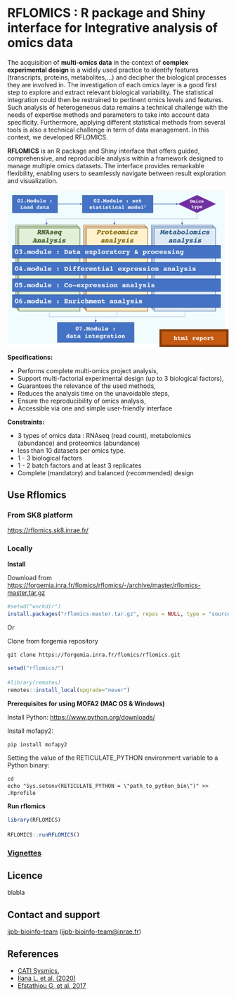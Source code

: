 # RFLOMICS : R package and Shiny interface for Integrative analysis of omics data

The acquisition of **multi-omics data** in the context of **complex experimental design** is a widely used practice to identify features (transcripts, proteins, metabolites,...) and decipher the biological processes they are involved in. The investigation of each omics layer is a good first step to explore and extract relevant biological variability. The statistical integration could then be restrained to pertinent omics levels and features. Such analysis of heterogeneous data remains a technical challenge with the needs of expertise methods and parameters to take into account data specificity. Furthermore, applying different statistical methods from several tools is also a technical challenge in term of data management. In this context, we developed RFLOMICS.

**RFLOMICS** is an R package and Shiny interface that offers guided, comprehensive, and reproducible analysis within a framework designed to manage multiple omics datasets. The interface provides remarkable flexibility, enabling users to seamlessly navigate between result exploration and visualization.

<img src="inst/RFLOMICSapp/www/workflow.png" align="center" width="600"/>

**Specifications:**
- Performs complete multi-omics project analysis,
- Support multi-factorial experimental design (up to 3 biological factors), 
- Guarantees the relevance of the used methods,
- Reduces the analysis time on the unavoidable steps,
- Ensure the reproducibility of omics analysis,
- Accessible via one and simple user-friendly interface

**Constraints:**
- 3 types of omics data : RNAseq (read count), metabolomics (abundance) and proteomics (abundance)
- less than 10 datasets per omics type.
- 1 - 3 biological factors
- 1 - 2 batch factors and at least 3 replicates
- Complete (mandatory) and balanced (recommended) design 


## Use Rflomics

### From SK8 platform
https://rflomics.sk8.inrae.fr/

### Locally 

**Install**

Download from <https://forgemia.inra.fr/flomics/rflomics/-/archive/master/rflomics-master.tar.gz>

``` r
#setwd("workdir")
install.packages("rflomics-master.tar.gz", repos = NULL, type = "source")
```

Or

Clone from forgemia repository
```  
git clone https://forgemia.inra.fr/flomics/rflomics.git
```

``` r
setwd("rflomics/")

#library(remotes)
remotes::install_local(upgrade="never")
```

**Prerequisites for using MOFA2 (MAC OS & Windows)**

Install Python:
https://www.python.org/downloads/

Install mofapy2:
```
pip install mofapy2
```

Setting the value of the RETICULATE_PYTHON environment variable to a Python binary:
```
cd
echo "Sys.setenv(RETICULATE_PYTHON = \"path_to_python_bin\")" >> .Rprofile
```

**Run rflomics**

``` r
library(RFLOMICS)

RFLOMICS::runRFLOMICS()
```

### [Vignettes](https://flomics.pages.mia.inra.fr/rflomics/index.html)

## Licence
blabla

## Contact and support
[ijpb-bioinfo-team](mailto:ijpb-bioinfo-team@inrae.fr) (ijpb-bioinfo-team@inrae.fr)

## References
-   [CATI Sysmics](https://sysmics.cati.inrae.fr/),
-   [Ilana L. et al. (2020)](http://eutils.ncbi.nlm.nih.gov/entrez/eutils/elink.fcgi?dbfrom=pubmed&id=32426025&retmode=ref&cmd=prlinks)
-   [Efstathiou G, et al. 2017]()
